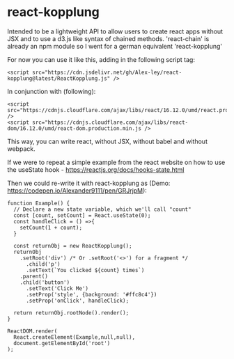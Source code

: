 # react-kopplung
Intended to be a lightweight API to allow users to create react apps without JSX and to use a d3.js like syntax of chained methods. 'react-chain' is already an npm module so I went for a german equivalent 'react-kopplung'

For now you can use it like this, adding in the following script tag:

```
<script src="https://cdn.jsdelivr.net/gh/Alex-ley/react-kopplung@latest/ReactKopplung.js" />
```

In conjunction with (following):

```
<script src="https://cdnjs.cloudflare.com/ajax/libs/react/16.12.0/umd/react.production.min.js" />
<script src="https://cdnjs.cloudflare.com/ajax/libs/react-dom/16.12.0/umd/react-dom.production.min.js />
```

This way, you can write react, without JSX, without babel and without webpack.

If we were to repeat a simple example from the react website on how to use the useState hook - https://reactjs.org/docs/hooks-state.html

Then we could re-write it with react-kopplung as (Demo: https://codepen.io/Alexander9111/pen/GRJrjpM):

```
function Example() {
  // Declare a new state variable, which we'll call "count"
  const [count, setCount] = React.useState(0);
  const handleClick = () =>{
    setCount(1 + count);
  }
  
  const returnObj = new ReactKopplung();
  returnObj
    .setRoot('div') /* Or .setRoot('<>') for a fragment */
      .child('p')
      .setText(`You clicked ${count} times`)
    .parent()
    .child('button')
      .setText('Click Me')
      .setProp('style', {background: '#ffc8c4'})
      .setProp('onClick', handleClick);

  return returnObj.rootNode().render();
}

ReactDOM.render(
  React.createElement(Example,null,null),
  document.getElementById('root')
);
```
